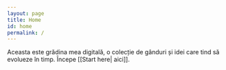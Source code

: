 ```yaml
---
layout: page
title: Home
id: home
permalink: /
---
```


<div class="grid-element">
Aceasta este grădina mea digitală, o colecție de gânduri și idei care tind să evolueze în timp. Începe [[Start here| aici]].
    </div>
<style>
  .wrapper {
    max-width: 46em;
  }
</style>
